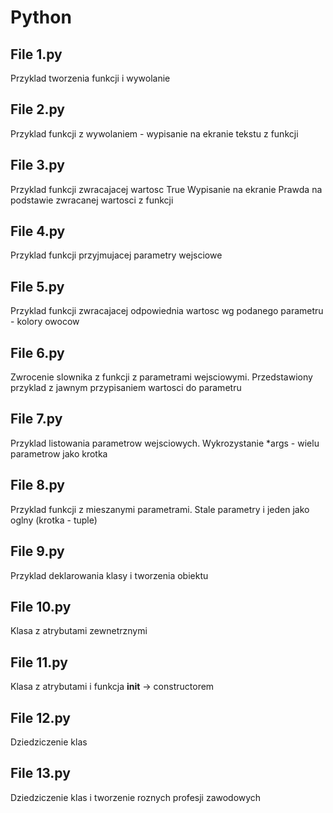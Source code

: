 # Python

## File 1.py
Przyklad tworzenia funkcji i wywolanie

## File 2.py
Przyklad funkcji z wywolaniem - wypisanie na ekranie tekstu z funkcji

## File 3.py
Przyklad funkcji zwracajacej wartosc True
Wypisanie na ekranie Prawda na podstawie zwracanej wartosci z funkcji 

## File 4.py
Przyklad funkcji przyjmujacej parametry wejsciowe

## File 5.py
Przyklad funkcji zwracajacej odpowiednia wartosc wg podanego parametru -
kolory owocow

## File 6.py
Zwrocenie slownika z funkcji z parametrami wejsciowymi. Przedstawiony przyklad z jawnym przypisaniem wartosci do parametru

## File 7.py
Przyklad listowania parametrow wejsciowych. Wykrozystanie *args - wielu parametrow jako krotka  

## File 8.py
Przyklad funkcji z mieszanymi parametrami. Stale parametry i jeden jako oglny (krotka - tuple)

## File 9.py
Przyklad deklarowania klasy i tworzenia obiektu

## File 10.py
Klasa z atrybutami zewnetrznymi

## File 11.py
Klasa z atrybutami i funkcja __init__ -> constructorem

## File 12.py
Dziedziczenie klas

## File 13.py
Dziedziczenie klas i tworzenie roznych profesji zawodowych